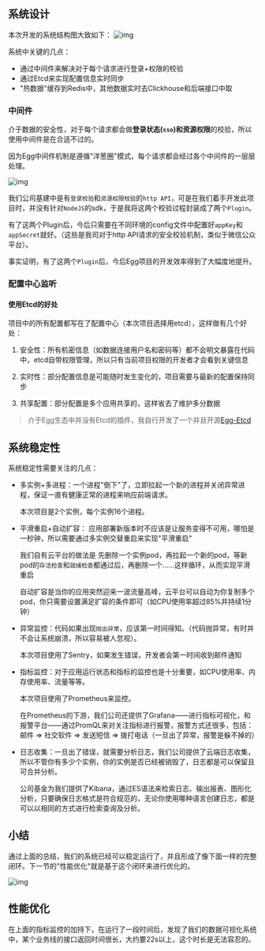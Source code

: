 ## 系统设计

本次开发的系统结构图大致如下：
![img](http://image.wangchong.tech/%E6%90%9C%E7%B4%A2%E5%B9%B3%E5%8F%B0%E7%B3%BB%E7%BB%9F%E7%BB%93%E6%9E%84.png)

系统中关键的几点：

 * 通过中间件来解决对于每个请求进行登录+权限的校验
 * 通过Etcd来实现配置信息实时同步
 * "热数据"缓存到Redis中，其他数据实时去Clickhouse和后端接口中取

### 中间件

介于数据的安全性，对于每个请求都会做**登录状态(`sso`)**和**资源权限**的校验，所以使用中间件是在合适不过的。

因为Egg中间件机制是遵循"洋葱圈"模式，每个请求都会经过各个中间件的一层层处理。

![img](http://image.wangchong.tech/ooo.png)

我们公司基建中是有`登录校验`和`资源权限校验`的`http API`，可是在我们着手开发此项目时，并没有针对`NodeJS`的sdk，于是我将这两个校验过程封装成了两个`Plugin`。

有了这两个Plugin后，今后只需要在不同环境的config文件中配置好`appKey`和`appSecret`就好。（这些是我司对于http API请求的安全校验机制，类似于微信公众平台）。

事实证明，有了这两个`Plugin`后，今后Egg项目的开发效率得到了大幅度地提升。


### 配置中心监听

#### 使用Etcd的好处

项目中的所有配置都写在了配置中心（本次项目选择用etcd），这样做有几个好处：

 1. 安全性：所有机密信息（如数据连接用户名和密码等）都不会明文暴露在代码中，etcd自带权限管理，所以只有当前项目权限的开发者才会看到关键信息
 
 2. 实时性：部分配置信息是可能随时发生变化的，项目需要与最新的配置保持同步
 
 3. 共享配置：部分配置是多个应用共享的，这样省去了维护多分数据
 
 > 介于Egg生态中并没有Etcd的插件，我自行开发了一个并且开源[Egg-Etcd](https://github.com/royIdoodle/egg-etcd)

## 系统稳定性

系统稳定性需要关注的几点：

 * 多实例+多进程：一个进程"倒下"了，立即拉起一个新的进程并关闭异常进程，保证一直有健康正常的进程来响应前端请求。
 
    本次项目是2个实例，每个实例16个进程。
    
 * 平滑重启+自动扩容： 应用部署新版本时不应该是让服务变得不可用，哪怕是一秒钟，所以需要通过多实例交替重启来实现"平滑重启"
 
    我们自有云平台的做法是 先删除一个实例pod，再拉起一个新的pod，等新pod的`存活检查`和`就绪检查`都通过后，再删除一个……这样循环，从而实现平滑重启
    
    自动扩容是当你的应用突然迎来一波流量高峰，云平台可以自动为你复制多个pod，你只需要设置满足扩容的条件即可（如CPU使用率超过85%并持续1分钟）

 * 异常监控：代码如果出现`抛出异常`，应该第一时间得知。（代码抛异常，有时并不会让系统崩溃，所以容易被人忽视）。
 
    本次项目使用了Sentry，如果发生错误，开发者会第一时间收到邮件通知
 
 * 指标监控：对于应用运行状态和指标的监控也是十分重要，如CPU使用率、内存使用率、流量等等。
 
    本次项目使用了Prometheus来监控。
    
    在Prometheus的下游，我们公司还提供了Grafana——进行指标可视化，和报警平台——通过PromQL来对关注指标进行报警，报警方式还很多，包括：邮件 => 社交软件 => 发送短信 => 拨打电话（一旦出了异常，报警是躲不掉的）

 * 日志收集：一旦出了错误，就需要分析日志，我们公司提供了云端日志收集，所以不管你有多少个实例，你的实例是否已经被销毁了，日志都是可以保留且可合并分析。
 
    公司基金为我们提供了Kibana，通过ES语法来检索日志、输出报表、图形化分析，只要确保日志格式是符合规范的，无论你使用哪种语言创建日志，都是可以以相同的方式进行检索查询及分析。

## 小结

通过上面的总结，我们的系统已经可以稳定运行了，并且形成了像下面一样的完整闭环。下一节的"性能优化"就是基于这个闭环来进行优化的。

![img](http://image.wangchong.tech/%E5%BA%94%E7%94%A8%E9%97%AD%E7%8E%AF.png)

    
## 性能优化

在上面的指标监控的加持下，在运行了一段时间后，发现了我们的数据可视化系统中，某个业务线的接口返回时间很长，大约要22s以上，这个时长是无法容忍的。




